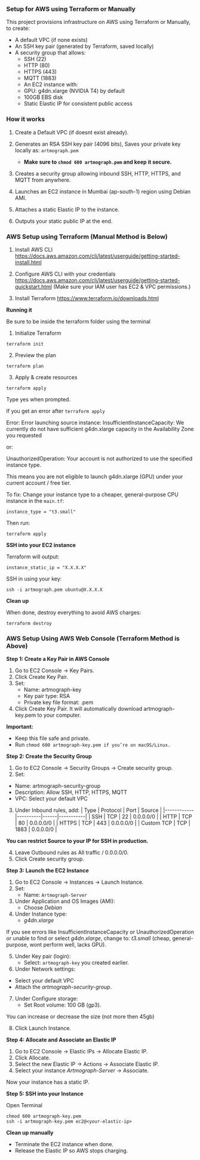 ### Setup for AWS using Terraform or Manually

This project provisions infrastructure on AWS using Terraform or Manually, to create:

- A default VPC (if none exists)
- An SSH key pair (generated by Terraform, saved locally)
- A security group that allows:
  - SSH (22)
  - HTTP (80)
  - HTTPS (443)
  - MQTT (1883)
  - An EC2 instance with:
  - GPU: g4dn.xlarge (NVIDIA T4) by default
  - 100GB EBS disk
  - Static Elastic IP for consistent public access

### How it works

1. Create a Default VPC (if doesnt exist already).
2. Generates an RSA SSH key pair (4096 bits), Saves your private key locally as: `artmograph.pem`

   - **Make sure to `chmod 600 artmograph.pem` and keep it secure.**

3. Creates a security group allowing inbound SSH, HTTP, HTTPS, and MQTT from anywhere.
4. Launches an EC2 instance in Mumbai (ap-south-1) region using Debian AMI.
5. Attaches a static Elastic IP to the instance.
6. Outputs your static public IP at the end.

### AWS Setup using Terraform (Manual Method is Below)

1. Install AWS CLI
   https://docs.aws.amazon.com/cli/latest/userguide/getting-started-install.html

2. Configure AWS CLI with your credentials
   https://docs.aws.amazon.com/cli/latest/userguide/getting-started-quickstart.html
   (Make sure your IAM user has EC2 & VPC permissions.)

3. Install Terraform
   https://www.terraform.io/downloads.html

**Running it**

Be sure to be inside the terraform folder using the terminal

1. Initialize Terraform

`terraform init`

2. Preview the plan

`terraform plan`

3. Apply & create resources

`terraform apply`

Type yes when prompted.

If you get an error after `terraform apply`

Error: Error launching source instance:
InsufficientInstanceCapacity: We currently do not have sufficient g4dn.xlarge capacity in the Availability Zone you requested

or:

UnauthorizedOperation: Your account is not authorized to use the specified instance type.

This means you are not eligible to launch g4dn.xlarge (GPU) under your current account / free tier.

To fix:
Change your instance type to a cheaper, general-purpose CPU instance in the `main.tf`:

`instance_type = "t3.small"`

Then run:

`terraform apply`

**SSH into your EC2 instance**

Terraform will output:

`instance_static_ip = "X.X.X.X"`

SSH in using your key:

```chmod 600 artmograph.pem
ssh -i artmograph.pem ubuntu@X.X.X.X
```

**Clean up**

When done, destroy everything to avoid AWS charges:

`terraform destroy`

### AWS Setup Using AWS Web Console (Terraform Method is Above)

**Step 1: Create a Key Pair in AWS Console**

1. Go to EC2 Console → Key Pairs.
2. Click Create Key Pair.
3. Set:
   - Name: artmograph-key
   - Key pair type: RSA
   - Private key file format: .pem
4. Click Create Key Pair.
   It will automatically download artmograph-key.pem to your computer.

**Important:**

- Keep this file safe and private.
- Run `chmod 600 artmograph-key.pem if you’re on macOS/Linux.`

**Step 2: Create the Security Group**

1. Go to EC2 Console → Security Groups → Create security group.
2. Set:

- Name: artmograph-security-group
- Description: Allow SSH, HTTP, HTTPS, MQTT
- VPC: Select your default VPC

3. Under Inbound rules, add:
   | Type | Protocol | Port | Source |
   |------------|----------|------|-----------|
   | SSH | TCP | 22 | 0.0.0.0/0 |
   | HTTP | TCP | 80 | 0.0.0.0/0 |
   | HTTPS | TCP | 443 | 0.0.0.0/0 |
   | Custom TCP | TCP | 1883 | 0.0.0.0/0 |

**You can restrict Source to your IP for SSH in production.**

4. Leave Outbound rules as All traffic / 0.0.0.0/0.
5. Click Create security group.

**Step 3: Launch the EC2 Instance**

1. Go to EC2 Console → Instances → Launch Instance.
2. Set:
   - Name: `Artmograph-Server`
3. Under Application and OS Images (AMI):
   - Choose _Debian_
4. Under Instance type:
   - _g4dn.xlarge_

If you see errors like InsufficientInstanceCapacity or UnauthorizedOperation or unable to find or select _g4dn.xlarge_, change to: _t3.small_ (cheap, general-purpose, wont perform well, lacks GPU).

5. Under Key pair (login):
   - Select: `artmograph-key` you created earlier.
6. Under Network settings:

- Select your default VPC
- Attach the _artmograph-security-group_.

7. Under Configure storage:
   - Set Root volume: 100 GB (gp3).

You can increase or decrease the size (not more then 45gb)

8. Click Launch Instance.

**Step 4: Allocate and Associate an Elastic IP**

1. Go to EC2 Console → Elastic IPs → Allocate Elastic IP.
2. Click Allocate.
3. Select the new Elastic IP → Actions → Associate Elastic IP.
4. Select your instance _Artmograph-Server_ → Associate.

Now your instance has a static IP.

**Step 5: SSH into your Instance**

Open Terminal

```
chmod 600 artmograph-key.pem
ssh -i artmograph-key.pem ec2@<your-elastic-ip>
```

**Clean up manually**

- Terminate the EC2 instance when done.
- Release the Elastic IP so AWS stops charging.
